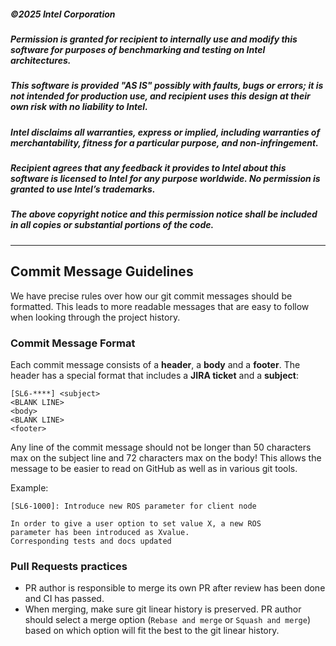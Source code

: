 ##### ©2025 Intel Corporation
##### Permission is granted for recipient to internally use and modify this software for purposes of benchmarking and testing on Intel architectures. 
##### This software is provided "AS IS" possibly with faults, bugs or errors; it is not intended for production use, and recipient uses this design at their own risk with no liability to Intel.
##### Intel disclaims all warranties, express or implied, including warranties of merchantability, fitness for a particular purpose, and non-infringement. 
##### Recipient agrees that any feedback it provides to Intel about this software is licensed to Intel for any purpose worldwide. No permission is granted to use Intel’s trademarks.
##### The above copyright notice and this permission notice shall be included in all copies or substantial portions of the code.
------------------------------------------------------------------

## <a name="commit"></a> Commit Message Guidelines

We have precise rules over how our git commit messages should be formatted.  This leads to more readable messages that are easy to follow when looking through the project history.

### Commit Message Format
Each commit message consists of a **header**, a **body** and a **footer**.  The header has a special format that includes a **JIRA ticket** and a **subject**:

```
[SL6-****] <subject>
<BLANK LINE>
<body>
<BLANK LINE>
<footer>
```

Any line of the commit message should not be longer than 50 characters max on the subject line and 72 characters max on the body! This allows the message to be easier to read on GitHub as well as in various git tools.

Example:
```
[SL6-1000]: Introduce new ROS parameter for client node

In order to give a user option to set value X, a new ROS
parameter has been introduced as Xvalue.
Corresponding tests and docs updated

```

### Pull Requests practices

* PR author is responsible to merge its own PR after review has been done and CI has passed.
* When merging, make sure git linear history is preserved. PR author should select a merge option (`Rebase and merge` or `Squash and merge`) based on which option will fit the best to the git linear history.
